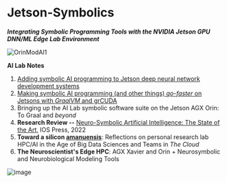# Jetson-Symbolics
**_Integrating Symbolic Programming Tools with the NVIDIA Jetson GPU DNN/ML Edge Lab Environment_**


![OrinModAI1](https://user-images.githubusercontent.com/71346897/173706883-8b9418da-0ce3-4aed-a1ad-c10251d9fb43.png)

**AI Lab Notes**
 1. [Adding symbolic AI programming to Jetson deep neural network development systems](https://github.com/rtrelease/Jetson-Symbolics/blob/main/Adding%20symbolic%20programming%20tools%20to%20Jetson.md)
 2. [Making symbolic AI programming (and other things) *go-faster* on Jetsons with *GraalVM* and grCUDA](https://github.com/rtrelease/Jetson-Symbolics/blob/main/AI%20Lab%20Notes2a.md)
 3. Bringing up the AI Lab symbolic software suite on the Jetson AGX Orin: To Graal and *beyond*
 4. **Research Review --** [Neuro-Symbolic Artificial Intelligence: The State of the Art,](https://ebooks.iospress.nl/ISBN/978-1-64368-245-7) IOS Press, 2022 
 6. **Toward a silicon [amanuensis](https://en.wikipedia.org/wiki/Amanuensis)**: Reflections on personal research lab HPC/AI in the Age of Big Data Sciences and Teams in *The Cloud*
 7. **The Neuroscientist's Edge HPC**: AGX Xavier and Orin + Neurosymbolic and Neurobiological Modeling Tools

![image](https://user-images.githubusercontent.com/71346897/174419239-78e7a17f-f9f2-4553-99a6-a08dbf99f544.png)

